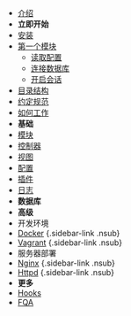 - [介绍](guide/index.md)
- **立即开始**
- [安装](guide/install.md)
- [第一个模块](guide/start.md)
  - [读取配置](guide/cfg.md)
  - [连接数据库](guide/db.md)
  - [开启会话](guide/session.md)
- [目录结构](guide/structure.md)
- [约定规范](guide/convention.md)
- [如何工作](guide/how.md)
- **基础**
- [模块](guide/module/index.md)
- [控制器](guide/mvc/controller.md)
- [视图](guide/mvc/view.md)
- [配置](guide/config/index.md)
- [插件](guide/plugin.md)
- [日志](guide/logger.md)
- **数据库**
- **高级**
- 开发环境
- [Docker](guide/docker.md) {.sidebar-link .nsub}
- [Vagrant](guide/vagrant.md) {.sidebar-link .nsub}
- 服务器部署
- [Nginx](guide/nginx.md) {.sidebar-link .nsub}
- [Httpd](guide/httpd.md) {.sidebar-link .nsub}
- **更多**
- [Hooks](hooks.md)
- [FQA](fqa.md)
